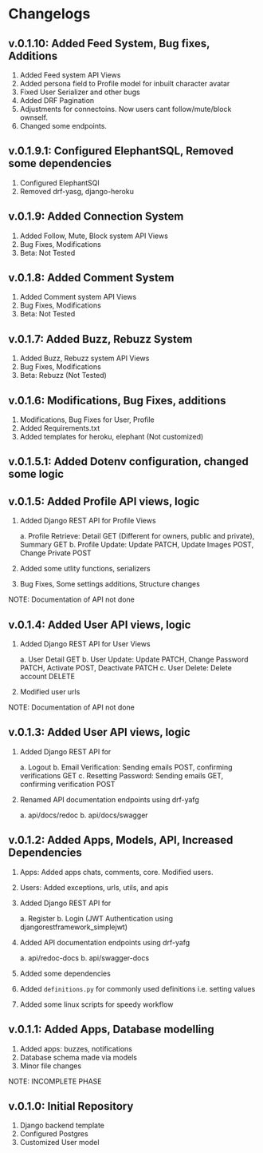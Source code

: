 # Changelogs

## v.0.1.10: Added Feed System, Bug fixes, Additions

1. Added Feed system API Views
2. Added persona field to Profile model for inbuilt character avatar
3. Fixed User Serializer and other bugs
4. Added DRF Pagination
5. Adjustments for connectoins. Now users cant follow/mute/block ownself.
6. Changed some endpoints.

## v.0.1.9.1: Configured ElephantSQL, Removed some dependencies

1. Configured ElephantSQl
2. Removed drf-yasg, django-heroku

## v.0.1.9: Added Connection System

1. Added Follow, Mute, Block system API Views
2. Bug Fixes, Modifications
3. Beta: Not Tested

## v.0.1.8: Added Comment System

1. Added Comment system API Views
2. Bug Fixes, Modifications
3. Beta: Not Tested

## v.0.1.7: Added Buzz, Rebuzz System

1. Added Buzz, Rebuzz system API Views
2. Bug Fixes, Modifications
3. Beta: Rebuzz (Not Tested)

## v.0.1.6: Modifications, Bug Fixes, additions

1. Modifications, Bug Fixes for User, Profile
2. Added Requirements.txt
3. Added templates for heroku, elephant (Not customized)

## v.0.1.5.1: Added Dotenv configuration, changed some logic

## v.0.1.5: Added Profile API views, logic

1. Added Django REST API for  Profile Views

   a. Profile Retrieve: Detail GET (Different for owners, public and private), Summary GET
   b. Profile Update: Update PATCH, Update Images POST, Change Private POST

2. Added some utlity functions, serializers

3. Bug Fixes, Some settings additions, Structure changes

NOTE: Documentation of API not done

## v.0.1.4: Added User API views, logic

1. Added Django REST API for  User Views

   a. User Detail GET
   b. User Update: Update PATCH, Change Password PATCH, Activate POST, Deactivate PATCH
   c. User Delete: Delete account DELETE

2. Modified user urls

NOTE: Documentation of API not done

## v.0.1.3: Added User API views, logic

1. Added Django REST API for  

   a. Logout
   b. Email Verification: Sending emails POST, confirming verifications GET
   c. Resetting Password: Sending emails GET, confirming verification POST

2. Renamed API documentation endpoints using drf-yafg  

   a. api/docs/redoc
   b. api/docs/swagger

## v.0.1.2: Added Apps, Models, API, Increased Dependencies

1. Apps: Added apps chats, comments, core. Modified users.  
2. Users: Added exceptions, urls, utils, and apis  
3. Added Django REST API for  

   a. Register
   b. Login (JWT Authentication using djangorestframework_simplejwt)

4. Added API documentation endpoints using drf-yafg  

   a. api/redoc-docs
   b. api/swagger-docs

5. Added some dependencies
6. Added `definitions.py` for commonly used definitions i.e. setting values
7. Added some linux scripts for speedy workflow

## v.0.1.1: Added Apps, Database modelling

1. Added apps: buzzes, notifications
2. Database schema made via models
3. Minor file changes

NOTE: INCOMPLETE PHASE

## v.0.1.0: Initial Repository

1. Django backend template
2. Configured Postgres
3. Customized User model
